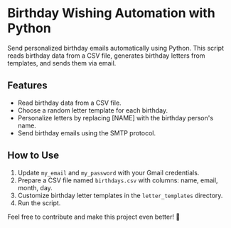 # Birthday Wishing Automation with Python

Send personalized birthday emails automatically using Python. This script reads birthday data from a CSV file, generates birthday letters from templates, and sends them via email.

## Features
- Read birthday data from a CSV file.
- Choose a random letter template for each birthday.
- Personalize letters by replacing [NAME] with the birthday person's name.
- Send birthday emails using the SMTP protocol.

## How to Use
1. Update `my_email` and `my_password` with your Gmail credentials.
2. Prepare a CSV file named `birthdays.csv` with columns: name, email, month, day.
3. Customize birthday letter templates in the `letter_templates` directory.
4. Run the script.

Feel free to contribute and make this project even better! 🎉
